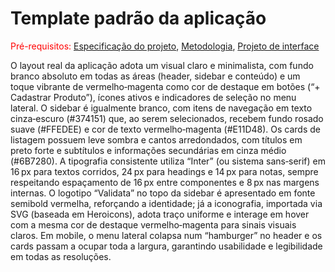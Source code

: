 # Template padrão da aplicação

<span style="color:red">Pré-requisitos: <a href="02-Especificacao.md"> Especificação do projeto</a></span>, <a href="03-Metodologia.md"> Metodologia</a>, <a href="05-Projeto-interface.md"> Projeto de interface</a>

O layout real da aplicação adota um visual claro e minimalista, com fundo branco absoluto em todas as áreas (header, sidebar e conteúdo) e um toque vibrante de vermelho‑magenta como cor de destaque em botões (“+ Cadastrar Produto”), ícones ativos e indicadores de seleção no menu lateral. O sidebar é igualmente branco, com itens de navegação em texto cinza‑escuro (#374151) que, ao serem selecionados, recebem fundo rosado suave (#FFEDEE) e cor de texto vermelho‑magenta (#E11D48). Os cards de listagem possuem leve sombra e cantos arredondados, com títulos em preto forte e subtítulos e informações secundárias em cinza médio (#6B7280). A tipografia consistente utiliza “Inter” (ou sistema sans‑serif) em 16 px para textos corridos, 24 px para headings e 14 px para notas, sempre respeitando espaçamento de 16 px entre componentes e 8 px nas margens internas. O logotipo “Validata” no topo da sidebar é apresentado em fonte semibold vermelha, reforçando a identidade; já a iconografia, importada via SVG (baseada em Heroicons), adota traço uniforme e interage em hover com a mesma cor de destaque vermelho‑magenta para sinais visuais claros. Em mobile, o menu lateral colapsa num “hamburger” no header e os cards passam a ocupar toda a largura, garantindo usabilidade e legibilidade em todas as resoluções.

